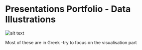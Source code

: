 # Presentations Portfolio - Data Illustrations

![alt text](http://url/to/img.png)

Most of these are in Greek -try to focus on the visualisation part

